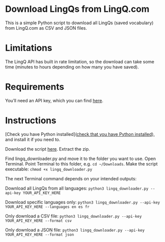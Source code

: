 # Download LingQs from LingQ.com
This is a simple Python script to download all LingQs (saved vocabulary) from LingQ.com as CSV and JSON files.

# Limitations
The LingQ API has built in rate limitation, so the download can take some time (minutes to hours depending on how many you have saved).

# Requirements
You’ll need an API key, which you can find [here](https://www.lingq.com/en/accounts/apikey/). 

# Instructions
[Check you have Python installed]([check that you have Python installed](https://realpython.com/installing-python/)), and install it if you need to.

Download the script [here](https://github.com/tomtom800/lingq_downloader/archive/refs/heads/main.zip). Extract the zip. 

Find lingq_downloader.py and move it to the folder you want to use. Open Terminal. Point Terminal to this folder, e.g. `cd ~/Downloads`.
Make the script executable: `chmod +x lingq_downloader.py`

The next Terminal command depends on your intended outputs:

Download all LingQs from all languages: `python3 lingq_downloader.py --api-key YOUR_API_KEY_HERE`

Download specific languages only: `python3 lingq_downloader.py --api-key YOUR_API_KEY_HERE --languages en es fr`

Only download a CSV file: `python3 lingq_downloader.py --api-key YOUR_API_KEY_HERE --format csv`

Only download a JSON file: `python3 lingq_downloader.py --api-key YOUR_API_KEY_HERE --format json`